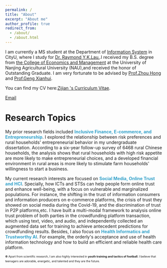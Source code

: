 ```yaml
---
permalink: /
title: "About"
excerpt: "About me"
author_profile: true
redirect_from: 
  - /about/
  - /about.html
---
```


I am currently a MS student at the Department of [Information System](https://www.cb.cityu.edu.hk/is/) in CityU, where I study for [Dr. Raymond Y.K.Lau.](https://www.cb.cityu.edu.hk/staff/raylau/).I received my B.S. degree from [the College of Economics and Management](https://economy.njau.edu.cn/) at the University of Nanjing Agricultural University (NAU),and received the honor of Outstanding Graduate. I am very fortunate to be advised by [Prof.Zhou Hong](https://economy.njau.edu.cn/xksz/jszx/zh.htm) and [Prof.Geng Xianhui](https://economy.njau.edu.cn/xksz/jszx/gxh.htm).

You can find my CV here:[Zijian 's Curriculum Vitae](../assets/Resume_Zijian.pdf).

[Email](mailto:pedri7127@gmail.com)



Research Topics
======

My prior research fields included <span style="color: #33A1C9;">**Inclusive Finance, E-commerce, and Entrepreneurship**</span>. I explored the relationship between risk preferences and rural households' entrepreneurial behavior in my undergraduate dissertation. According to a six-year follow-up survey of 6468 rural Chinese households, the analysis shows that rural households with high risk appetite are more likely to make entrepreneurial choices, and a developed financial environment in rural areas is more likely to stimulate farm households' willingness to start a business. 

My current research interests are focused on <span style="color: #33A1C9;">**Social Media, Online Trust and HCI**</span>. Specially, how ICTs and STSs can help people form online trust and enhance well-being, with a focus on vulnerable and marginalized populations. For instance, the shifting in the trust of information consumers and information producers on e-commerce platforms, the crisis of trust they showed on social media during the Covid-19, and the discrimination of trust in P2P platforms,etc. I have built a multi-modal framework to analysis online trust problem of both parties in the crowdfunding platform transaction, which using text, video, and audio, and independently collected an augmented data set for training to achieve antecedent predictions for crowdfunding results. Besides, I also focus on <span style="color: #33A1C9;">**Health Informatics and Trustworthy AI**</span>. For example, the orderly's acceptance and use of health information technology and how to build an efficient and reliable health care platform. 

<span style="font-size: 9px;">⚽️ Apart from scientific research, I am also highly interested in  <span style="color: ＃3CB371;">**youth training and tactics of football**</span>. I believe that teenagers are adorable, energetic, and talented and they are the future.</span>


